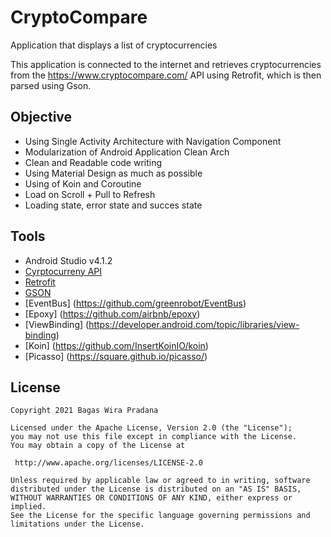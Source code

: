 # CryptoCompare
Application that displays a list of cryptocurrencies

This application is connected to the internet and retrieves cryptocurrencies from the https://www.cryptocompare.com/ API using Retrofit, which is then parsed using Gson.

## Objective
* Using Single Activity Architecture with Navigation Component
* Modularization of Android Application Clean Arch
* Clean and Readable code writing
* Using Material Design as much as possible
* Using of Koin and Coroutine
* Load on Scroll + Pull to Refresh
* Loading state, error state and succes state

## Tools
* Android Studio v4.1.2
* [Cyrptocurreny API](https://www.cryptocompare.com/)
* [Retrofit](http://square.github.io/okhttp/)
* [GSON](https://github.com/google/gson)
* [EventBus] (https://github.com/greenrobot/EventBus)
* [Epoxy] (https://github.com/airbnb/epoxy)
* [ViewBinding] (https://developer.android.com/topic/libraries/view-binding)
* [Koin] (https://github.com/InsertKoinIO/koin)
* [Picasso] (https://square.github.io/picasso/)

## License
```
Copyright 2021 Bagas Wira Pradana

Licensed under the Apache License, Version 2.0 (the "License");
you may not use this file except in compliance with the License.
You may obtain a copy of the License at

 http://www.apache.org/licenses/LICENSE-2.0

Unless required by applicable law or agreed to in writing, software
distributed under the License is distributed on an "AS IS" BASIS,
WITHOUT WARRANTIES OR CONDITIONS OF ANY KIND, either express or implied.
See the License for the specific language governing permissions and
limitations under the License.
```

